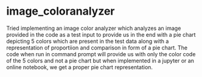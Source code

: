 # image_coloranalyzer
Tried implementing an image color analyzer which analyzes an image provided in the code as a test input to provide us in the end with a pie chart depicting 5 colors which are present in the test data along with a representation of proportiion and comparison in form of a pie chart.
The code when run in command prompt will provide us with only the color code of the 5 colors and not a pie chart but when implemented in a jupyter or an online notebook, we get a proper pie chart representation.
